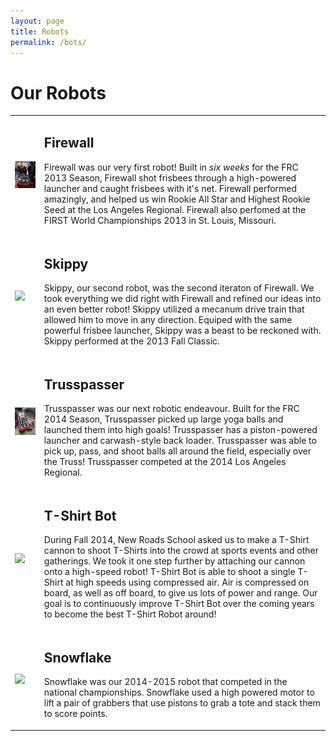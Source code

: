 ```yaml
---
layout: page
title: Robots
permalink: /bots/
---
```


Our Robots
====

<section>
	<table id="robots">
		<tr>
			<td class="robotpicture">
				<img src="/style/images/robots/firewall.png">
			</td>
			<td class="robotinfo">
				<h2>Firewall</h2>
				<p>Firewall was our very first robot! Built in <em>six weeks</em> for the FRC 2013 Season, Firewall shot frisbees through a high-powered launcher and caught frisbees with it's net. Firewall performed amazingly, and helped us win Rookie All Star and Highest Rookie Seed at the Los Angeles Regional. Firewall also perfomed at the FIRST World Championships 2013 in St. Louis, Missouri.</p>
			</td>
		</tr>
		<tr>
			<td class="robotpicture">
				<img src="http://placehold.it/185x247">
			</td>
			<td class="robotinfo">
				<h2>Skippy</h2>
				<p>Skippy, our second robot, was the second iteraton of Firewall. We took everything we did right with Firewall and refined our ideas into an even better robot! Skippy utilized a mecanum drive train that allowed him to move in any direction. Equiped with the same powerful frisbee launcher, Skippy was a beast to be reckoned with. Skippy performed at the 2013 Fall Classic.</p>
			</td>
		</tr>
		<tr>
			<td class="robotpicture">
				<img src="/style/images/robots/trusspasser.png">
			</td>
			<td class="robotinfo">
				<h2>Trusspasser</h2>
				<p>Trusspasser was our next robotic endeavour. Built for the FRC 2014 Season, Trusspasser picked up large yoga balls and launched them into high goals! Trusspasser has a piston-powered launcher and carwash-style back loader. Trusspasser was able to pick up, pass, and shoot balls all around the field, especially over the Truss! Trusspasser competed at the 2014 Los Angeles Regional.</p>
			</td>
		</tr>
		<tr>
			<td class="robotpicture">
				<img src="http://placehold.it/185x247">
			</td>
			<td class="robotinfo">
				<h2>T-Shirt Bot</h2>
				<p>During Fall 2014, New Roads School asked us to make a T-Shirt cannon to shoot T-Shirts into the crowd at sports events and other gatherings. We took it one step further by attaching our cannon onto a high-speed robot! T-Shirt Bot is able to shoot a single T-Shirt at high speeds using compressed air. Air is compressed on board, as well as off board, to give us lots of power and range. Our goal is to continuously improve T-Shirt Bot over the coming years to become the best T-Shirt Robot around!</p>
			</td>
		</tr>
				<tr>
			<td class="robotpicture">
				<img src="http://placehold.it/185x247">
			</td>
			<td class="robotinfo">
				<h2>Snowflake</h2>
				<p>
Snowflake was our 2014-2015 robot that competed in the national championships. Snowflake used a high powered motor to lift a pair of grabbers that use pistons to grab a tote and stack them to score points.</p>
			</td>
		</tr>
	</table>
</section>
